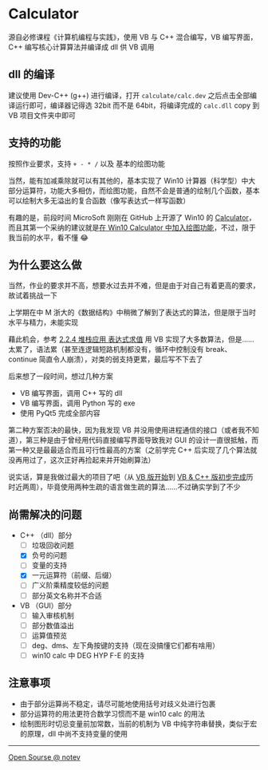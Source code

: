 # Calculator

源自必修课程《计算机编程与实践》，使用 VB 与 C++ 混合编写，VB 编写界面， C++ 编写核心计算算法并编译成 dll 供 VB 调用

## dll 的编译

建议使用 Dev-C++ (g++) 进行编译，打开 `calculate/calc.dev` 之后点击全部编译运行即可，编译器记得选 32bit 而不是 64bit，将编译完成的 `calc.dll` copy 到 VB 项目文件夹中即可

## 支持的功能

按照作业要求，支持 `+ - * /` 以及 基本的绘图功能

当然，能有加减乘除就可以有其他的，基本实现了 Win10 计算器（科学型）中大部分运算符，功能大多相仿，而绘图功能，自然不会是普通的绘制几个函数，基本可以绘制大多无溢出的复合函数（像写表达式一样写函数）

有趣的是，前段时间 MicroSoft 刚刚在 GitHub 上开源了 Win10 的 [Calculator](https://github.com/Microsoft/calculator)，而且其第一个采纳的建议就是[在 Win10 Calculator 中加入绘图功能](https://github.com/Microsoft/calculator/issues/338)，不过，限于我当前的水平，看不懂 :joy:

## 为什么要这么做

当然，作业的要求并不高，想要水过去并不难，但是由于对自己有着更高的要求，故试着挑战一下

上学期在中 M 浙大的《数据结构》中稍微了解到了表达式的算法，但是限于当时水平与精力，未能实现

藉此机会，参考 [2.2.4 堆栈应用 表达式求值](https://jdvodrvfb210d.vod.126.net/mooc-video/nos/mp4/2015/08/16/1979019_sd.mp4?ak=7909bff134372bffca53cdc2c17adc27a4c38c6336120510aea1ae1790819de8d86e907c01560a8776d8eae2f67f38fa5970eda0513b3240302cc1ec4e1275903059f726dc7bb86b92adbc3d5b34b132ce1a5ac006f324f3a00d1019ae5ad63e) 用 VB 实现了大多数算法，但是…… 太累了，语法累（甚至连逻辑短路机制都没有，循环中控制没有 break、continue 简直令人崩溃），对类的弱支持更累，最后写不下去了

后来想了一段时间，想过几种方案

-  VB 编写界面，调用 C++ 写的 dll
-  VB 编写界面，调用 Python 写的 exe
-  使用 PyQt5 完成全部内容

第二种方案否决的最快，因为我发现 VB 并没用使用进程通信的接口（或者我不知道），第三种是由于曾经用代码直接编写界面导致我对 GUI 的设计一直很抵触，而第一种又是最最适合而且可行性最高的方案（之前学完 C++ 后实现了几个算法就没再用过了，这次正好再捡起来并开始刷算法）

说实话，算是我做过最大的项目了吧（从 [VB 版开始](https://github.com/SigureMo/notev/commit/4b8315594cbef81037619984c67db9f22178ed43)到 [VB & C++ 版初步完成](https://github.com/SigureMo/notev/commit/2d549ea17a3d592f8e6def319a2b8d303c894fca)历时近两周），毕竟使用两种生疏的语言做生疏的算法……不过确实学到了不少

## 尚需解决的问题

-  C++ （dll）部分
   -  [ ] 垃圾回收问题
   -  [x] 负号的问题
   -  [ ] 变量的支持
   -  [x] 一元运算符（前缀、后缀）
   -  [ ] 广义阶乘精度较低的问题
   -  [ ] 部分英文名称并不合适
-  VB （GUI）部分
   -  [ ] 输入审核机制
   -  [ ] 部分数值溢出
   -  [ ] 运算值预览
   -  [ ] deg、dms、左下角按键的支持（现在没搞懂它们都有啥用）
   -  [ ] win10 calc 中 DEG HYP F-E 的支持

## 注意事项

-  由于部分运算尚不稳定，请尽可能地使用括号对歧义处进行包裹
-  部分运算符的用法更符合数学习惯而不是 win10 calc 的用法
-  绘制图形时切忌变量前加常数，当前的机制为 VB 中纯字符串替换，类似于宏的原理，dll 中尚不支持变量的使用

---

[Open Sourse @ notev](https://github.com/SigureMo/notev/tree/master/Codes/VB)
